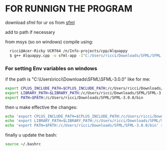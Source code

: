# FOR RUNNIGN THE PROGRAM

download sfml for ur os from [sfml](https://www.sfml-dev.org/download/sfml/3.0.0/#windows)

add to path if necessary

from msys (so on windows) compile using:

```bash
  ricci@Acer-Ricky UCRT64 /n/Info-projects/cpp/Alquappy
  $ g++ Alquappy.cpp -o sfml-app -I"C:/Users/ricci/Downloads/SFML/SFML-3.0.0/include" -L"C:/Users/ricci/Downloads/SFML/SFML-3.0.0/lib" -lsfml-graphics -lsfml-window -lsfml-system
```

### For setting Env variables on windows

if the path is "C:\Users\ricci\Downloads\SFML\SFML-3.0.0" like for me:

```bash
export CPLUS_INCLUDE_PATH=$CPLUS_INCLUDE_PATH:/c/Users/ricci/Downloads/SFML/SFML-3.0.0/include
export LIBRARY_PATH=$LIBRARY_PATH:/c/Users/ricci/Downloads/SFML/SFML-3.0.0/lib
export PATH=$PATH:/c/Users/ricci/Downloads/SFML/SFML-3.0.0/bin
```
then u make effective the changes:

```bash
echo 'export CPLUS_INCLUDE_PATH=$CPLUS_INCLUDE_PATH:/c/Users/ricci/Downloads/SFML/SFML-3.0.0/include' >> ~/.bashrc
echo 'export LIBRARY_PATH=$LIBRARY_PATH:/c/Users/ricci/Downloads/SFML/SFML-3.0.0/lib' >> ~/.bashrc
echo 'export PATH=$PATH:/c/Users/ricci/Downloads/SFML/SFML-3.0.0/bin' >> ~/.bashrc
```

finally u update the bash:

```bash
source ~/.bashrc
```
